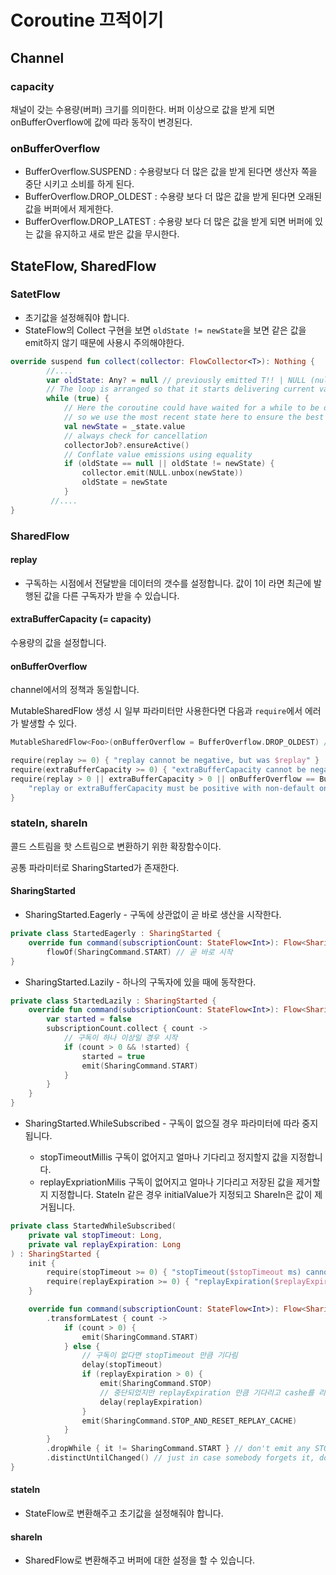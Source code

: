 # Coroutine 끄적이기

## Channel

### capacity
채널이 갖는 수용량(버퍼) 크기를 의미한다. 버퍼 이상으로 값을 받게 되면 onBufferOverflow에 값에 따라 동작이 변경된다.

### onBufferOverflow

- BufferOverflow.SUSPEND : 수용량보다 더 많은 값을 받게 된다면 생산자 쪽을 중단 시키고 소비를 하게 된다.
- BufferOverflow.DROP_OLDEST : 수용량 보다 더 많은 값을 받게 된다면 오래된 값을 버퍼에서 제게한다.
- BufferOverflow.DROP_LATEST : 수용량 보다 더 많은 값을 받게 되면 버퍼에 있는 값을 유지하고 새로 받은 값을 무시한다.

## StateFlow, SharedFlow

### SatetFlow

- 초기값을 설정해줘야 합니다.
- StateFlow의 Collect 구현을 보면 `oldState != newState`을 보면 같은 값을 emit하지 않기 때문에 사용시 주의해야한다.

```kotlin
override suspend fun collect(collector: FlowCollector<T>): Nothing {
        //....
        var oldState: Any? = null // previously emitted T!! | NULL (null -- nothing emitted yet)
        // The loop is arranged so that it starts delivering current value without waiting first
        while (true) {
            // Here the coroutine could have waited for a while to be dispatched,
            // so we use the most recent state here to ensure the best possible conflation of stale values
            val newState = _state.value
            // always check for cancellation
            collectorJob?.ensureActive()
            // Conflate value emissions using equality
            if (oldState == null || oldState != newState) {
                collector.emit(NULL.unbox(newState))
                oldState = newState
            }
         //....
}
```

### SharedFlow

#### replay

- 구독하는 시점에서 전달받을 데이터의 갯수를 설정합니다. 값이 1이 라면 최근에 발행된 값을 다른 구독자가 받을 수 있습니다.

#### extraBufferCapacity (= capacity)

수용량의 값을 설정합니다.

#### onBufferOverflow

channel에서의 정책과 동일합니다.

MutableSharedFlow 생성 시 일부 파라미터만 사용한다면 다음과  `require`에서 에러가 발생할 수 있다.

```kotlin
MutableSharedFlow<Foo>(onBufferOverflow = BufferOverflow.DROP_OLDEST) // error!!

require(replay >= 0) { "replay cannot be negative, but was $replay" }
require(extraBufferCapacity >= 0) { "extraBufferCapacity cannot be negative, but was $extraBufferCapacity" }
require(replay > 0 || extraBufferCapacity > 0 || onBufferOverflow == BufferOverflow.SUSPEND) {
    "replay or extraBufferCapacity must be positive with non-default onBufferOverflow strategy $onBufferOverflow"
}
```

### stateIn, shareIn

콜드 스트림을 핫 스트림으로 변환하기 위한 확장함수이다.

공통 파라미터로 SharingStarted가 존재한다.

#### SharingStarted


- SharingStarted.Eagerly - 구독에 상관없이 곧 바로 생산을 시작한다.

```kotlin
private class StartedEagerly : SharingStarted {
    override fun command(subscriptionCount: StateFlow<Int>): Flow<SharingCommand> =
        flowOf(SharingCommand.START) // 곧 바로 시작
}
```


- SharingStarted.Lazily - 하나의 구독자에 있을 때에 동작한다.

```kotlin
private class StartedLazily : SharingStarted {
    override fun command(subscriptionCount: StateFlow<Int>): Flow<SharingCommand> = flow {
        var started = false
        subscriptionCount.collect { count ->
            // 구독이 하나 이상일 경우 시작
            if (count > 0 && !started) {
                started = true
                emit(SharingCommand.START)
            }
        }
    }
}
```


- SharingStarted.WhileSubscribed - 구독이 없으질 경우 파라미터에 따라 중지됩니다.

  - stopTimeoutMillis 구독이 없어지고 얼마나 기다리고 정지할지 값을 지정합니다.
  - replayExpriationMilis 구독이 없어지고 얼마나 기다리고 저장된 값을 제거할지 지정합니다. StateIn 같은 경우 initialValue가 지정되고 ShareIn은 값이 제거됩니다.

```kotlin
private class StartedWhileSubscribed(
    private val stopTimeout: Long,
    private val replayExpiration: Long
) : SharingStarted {
    init {
        require(stopTimeout >= 0) { "stopTimeout($stopTimeout ms) cannot be negative" }
        require(replayExpiration >= 0) { "replayExpiration($replayExpiration ms) cannot be negative" }
    }

    override fun command(subscriptionCount: StateFlow<Int>): Flow<SharingCommand> = subscriptionCount
        .transformLatest { count ->
            if (count > 0) {
                emit(SharingCommand.START)
            } else {
                // 구독이 없다면 stopTimeout 만큼 기다림
                delay(stopTimeout)
                if (replayExpiration > 0) {
                    emit(SharingCommand.STOP)
                    // 중단되었지만 replayExpiration 만큼 기다리고 cashe를 리셋함
                    delay(replayExpiration)
                }
                emit(SharingCommand.STOP_AND_RESET_REPLAY_CACHE)
            }
        }
        .dropWhile { it != SharingCommand.START } // don't emit any STOP/RESET_BUFFER to start with, only START
        .distinctUntilChanged() // just in case somebody forgets it, don't leak our multiple sending of START
}
```



#### stateIn

- StateFlow로 변환해주고 초기값을 설정해줘야 합니다.

#### shareIn

- SharedFlow로 변환해주고 버퍼에 대한 설정을 할 수 있습니다.

